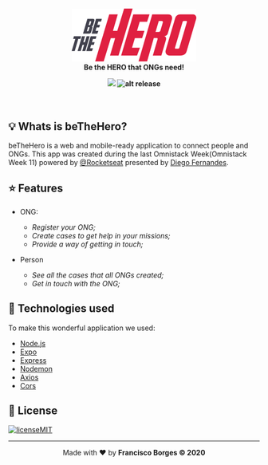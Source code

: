 <h4 align="center">
<img src="https://github.com/Franciscoborges2002/beTheHero/blob/master/frontend/src/assets/logo.svg" width="250px" /><br>
 <b>Be the HERO that ONGs need!</b>
 
 ![](https://img.shields.io/badge/omnistack-11-blueviolet?style=flat-square)
 ![alt release](https://img.shields.io/github/v/release/jeferson-sb/be-the-hero?style=flat-square)
</h4>

<br />

## :bulb: Whats is beTheHero?

beTheHero is a web and mobile-ready application to connect people and ONGs. This app was created during the last Omnistack Week(Omnistack Week 11) powered by [@Rocketseat](https://github.com/Rocketseat) presented by [Diego Fernandes](https://github.com/diego3g).



## :star: Features
* ONG:
    * _Register your ONG;_
    * _Create cases to get help in your missions;_
    * _Provide a way of getting in touch;_

* Person
    * _See all the cases that all ONGs created;_
    * _Get in touch with the ONG;_
    
    

## :rocket: Technologies used

To make this wonderful application we used:
- [Node.js](https://nodejs.org/en/)
- [Expo](https://expo.io/)
- [Express](https://expressjs.com)
- [Nodemon](https://www.npmjs.com/package/nodemon)
- [Axios](https://www.npmjs.com/package/axios)
- [Cors](https://www.npmjs.com/package/cors)



## :memo: License

[![licenseMIT](https://img.shields.io/badge/license-MIT-green)](https://choosealicense.com/licenses/mit/)

---

<p align="center">Made with ❤️ by <strong>Francisco Borges © 2020</p> 
